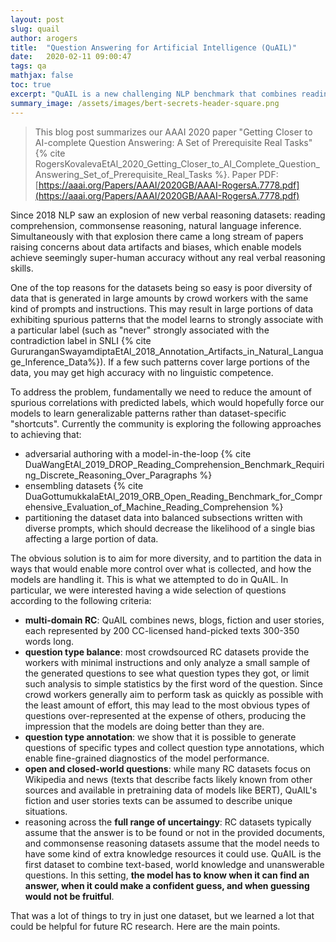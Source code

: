 ```yaml
---
layout: post
slug: quail
author: arogers
title:  "Question Answering for Artificial Intelligence (QuAIL)"
date:   2020-02-11 09:00:47
tags: qa 
mathjax: false
toc: true
excerpt: "QuAIL is a new challenging NLP benchmark that combines reading comprehension and commonsense reasoning."
summary_image: /assets/images/bert-secrets-header-square.png 
---
```


> This blog post summarizes our AAAI 2020 paper "Getting Closer to AI-complete Question Answering: A Set of Prerequisite Real Tasks" {% cite RogersKovalevaEtAl_2020_Getting_Closer_to_AI_Complete_Question_Answering_Set_of_Prerequisite_Real_Tasks %}. Paper PDF: [https://aaai.org/Papers/AAAI/2020GB/AAAI-RogersA.7778.pdf](https://aaai.org/Papers/AAAI/2020GB/AAAI-RogersA.7778.pdf) 

Since 2018 NLP saw an explosion of new verbal reasoning datasets: reading comprehension, commonsense reasoning, natural language inference. Simultaneously with that explosion there came a long stream of papers raising concerns about data artifacts and biases, which enable models achieve seemingly super-human accuracy without any real verbal reasoning skills.

One of the top reasons for the datasets being so easy is poor diversity of data that is generated in large amounts by crowd workers with the same kind of prompts and instructions. This may result in large portions of data exhibiting spurious patterns that the model learns to strongly associate with a particular label (such as "never" strongly associated with the contradiction label in SNLI {% cite GururanganSwayamdiptaEtAl_2018_Annotation_Artifacts_in_Natural_Language_Inference_Data%}). If a few such patterns cover large portions of the data, you may get high accuracy with no linguistic competence.

To address the problem, fundamentally we need to reduce the amount of spurious correlations with predicted labels, which would hopefully force our models to learn generalizable patterns rather than dataset-specific "shortcuts". Currently the community is exploring the following approaches to achieving that:

* adversarial authoring with a model-in-the-loop {% cite DuaWangEtAl_2019_DROP_Reading_Comprehension_Benchmark_Requiring_Discrete_Reasoning_Over_Paragraphs %}
* ensembling datasets {% cite DuaGottumukkalaEtAl_2019_ORB_Open_Reading_Benchmark_for_Comprehensive_Evaluation_of_Machine_Reading_Comprehension %}
* partitioning the dataset data into balanced subsections written with diverse prompts, which should decrease the likelihood of a single bias affecting a large portion of data. 

The obvious solution is to aim for more diversity, and to partition the data in ways that would enable more control over what is collected, and how the models are handling it. This is what we attempted to do in QuAIL. In particular, we were interested having a wide selection of questions according to the following criteria:

* **multi-domain RC**: QuAIL combines news, blogs, fiction and user stories, each represented by 200 CC-licensed hand-picked texts 300-350 words long.
* **question type balance**: most crowdsourced RC datasets provide the workers with minimal instructions and only analyze a small sample of the generated questions to see what question types they got, or limit such analysis to simple statistics by the first word of the question. Since crowd workers generally aim to perform task as quickly as possible with the least amount of effort, this may lead to the most obvious types of questions over-represented at the expense of others, producing the impression that the models are doing better than they are.
* **question type annotation**: we show that it is possible to generate questions of specific types and collect question type annotations, which enable fine-grained diagnostics of the model performance.
* **open and closed-world questions**: while many RC datasets focus on Wikipedia and news (texts that describe facts likely known from other sources and available in pretraining data of models like BERT), QuAIL's fiction and user stories texts can be assumed to describe unique situations.
* reasoning across the **full range of uncertaingy**: RC datasets typically assume that the answer is to be found or not in the provided documents, and commonsense reasoning datasets assume that the model needs to have some kind of extra knowledge resources it could use. QuAIL is the first dataset to combine text-based, world knowledge and unanswerable questions. In this setting, **the model has to know when it can find an answer, when it could make a confident guess, and when guessing would not be fruitful**.

That was a lot of things to try in just one dataset, but we learned a lot that could be helpful for future RC research. Here are the main points.

#
